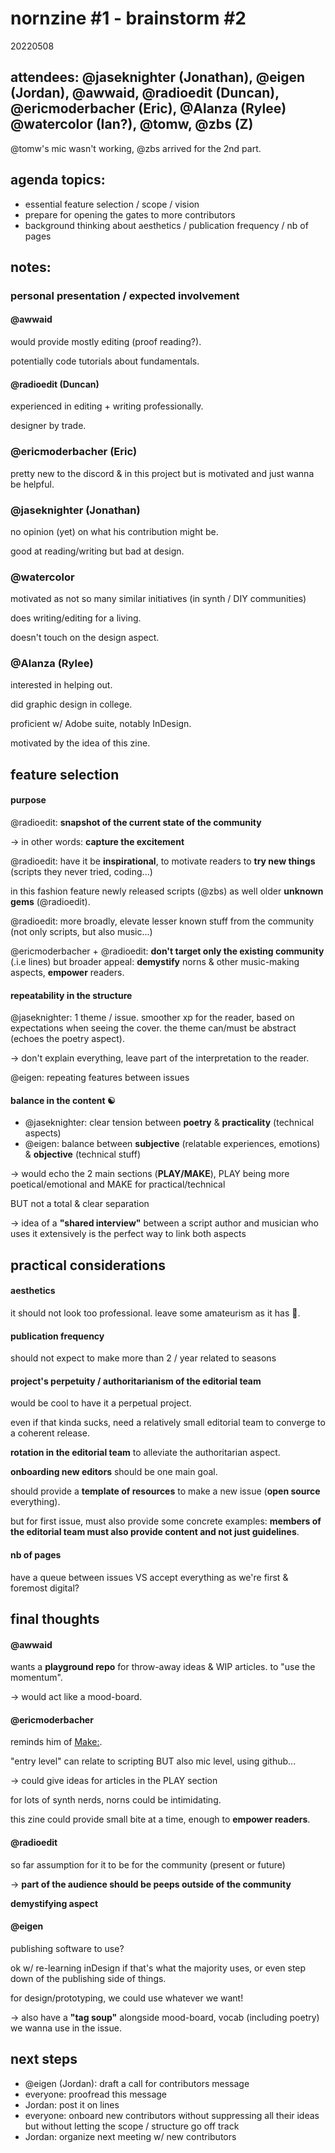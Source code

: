 # nornzine #1 - brainstorm #2
20220508

## attendees: @jaseknighter (Jonathan), @eigen (Jordan), @awwaid, @radioedit (Duncan), @ericmoderbacher (Eric), @Alanza (Rylee) @watercolor (Ian?), @tomw, @zbs (Z)

@tomw's mic wasn't working, @zbs arrived for the 2nd part.


## agenda topics:

- essential feature selection / scope / vision
- prepare for opening the gates to more contributors
- background thinking about aesthetics / publication frequency / nb of pages


## notes:

### personal presentation / expected involvement

#### @awwaid

would provide mostly editing (proof reading?).

potentially code tutorials about fundamentals.


#### @radioedit (Duncan)

experienced in editing + writing professionally.

designer by trade.


### @ericmoderbacher (Eric)

pretty new to the discord & in this project but is motivated and just wanna be helpful.


### @jaseknighter (Jonathan)

no opinion (yet) on what his contribution might be.

good at reading/writing but bad at design.


### @watercolor

motivated as not so many similar initiatives (in synth / DIY communities)

does writing/editing for a living.

doesn't touch on the design aspect.


### @Alanza (Rylee)

interested in helping out.

did graphic design in college.

proficient w/ Adobe suite, notably InDesign.

motivated by the idea of this zine.


## feature selection

#### purpose

@radioedit: **snapshot of the current state of the community**

-> in other words: **capture the excitement**

@radioedit: have it be **inspirational**, to motivate readers to **try new things** (scripts they never tried, coding...)

in this fashion feature newly released scripts (@zbs) as well older **unknown gems** (@radioedit).

@radioedit: more broadly, elevate lesser known stuff from the community (not only scripts, but also music...)

@ericmoderbacher + @radioedit: **don't target only the existing community** (.i.e lines) but broader appeal: **demystify** norns & other music-making aspects, **empower** readers.


#### repeatability in the structure

@jaseknighter: 1 theme / issue. smoother xp for the reader, based on expectations when seeing the cover.
the theme can/must be abstract (echoes the poetry aspect).

-> don't explain everything, leave part of the interpretation to the reader.

@eigen: repeating features between issues


#### balance in the content ☯

- @jaseknighter: clear tension between **poetry** & **practicality** (technical aspects)
- @eigen: balance between **subjective** (relatable experiences, emotions) & **objective** (technical stuff)

-> would echo the 2 main sections (**PLAY/MAKE**), PLAY being more poetical/emotional and MAKE for practical/technical

BUT not a total & clear separation️

-> idea of a **"shared interview"** between a script author and musician who uses it extensively is the perfect way to link both aspects


## practical considerations

#### aesthetics

it should not look too professional. leave some amateurism as it has 💖.


#### publication frequency

should not expect to make more than 2 / year
related to seasons


#### project's perpetuity / authoritarianism of the editorial team

would be cool to have it a perpetual project.

even if that kinda sucks, need a relatively small editorial team to converge to a coherent release.

**rotation in the editorial team** to alleviate the authoritarian aspect.

**onboarding new editors** should be one main goal.

should provide a **template of resources** to make a new issue (**open source** everything).

but for first issue, must also provide some concrete examples: **members of the editorial team must also provide content and not just guidelines**.


#### nb of pages

have a queue between issues VS accept everything as we're first & foremost digital?



## final thoughts

#### @awwaid

wants a **playground repo** for throw-away ideas & WIP articles. to "use the momentum".

-> would act like a mood-board.


#### @ericmoderbacher

reminds him of [Make:](https://makezine.com/).

"entry level" can relate to scripting BUT also mic level, using github...

-> could give ideas for articles in the PLAY section

for lots of synth nerds, norns could be intimidating.

this zine could provide small bite at a time, enough to **empower readers**.


#### @radioedit

so far assumption for it to be for the community (present or future)

-> **part of the audience should be peeps outside of the community**

**demystifying aspect**


#### @eigen

publishing software to use?

ok w/ re-learning inDesign if that's what the majority uses, or even step down of the publishing side of things.

for design/prototyping, we could use whatever we want!

-> also have a **"tag soup"** alongside mood-board, vocab (including poetry) we wanna use in the issue.


## next steps

* @eigen (Jordan): draft a call for contributors message
* everyone: proofread this message
* Jordan: post it on lines
* everyone: onboard new contributors without suppressing all their ideas but without letting the scope / structure go off track
* Jordan: organize next meeting w/ new contributors
